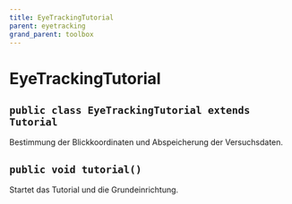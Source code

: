 ```yaml
---
title: EyeTrackingTutorial
parent: eyetracking
grand_parent: toolbox
---
```


# EyeTrackingTutorial


## `public class EyeTrackingTutorial extends Tutorial`

Bestimmung der Blickkoordinaten und Abspeicherung der Versuchsdaten.

## `public void tutorial()`

Startet das Tutorial und die Grundeinrichtung.
